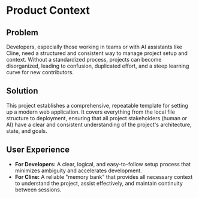 # Product Context

## Problem
Developers, especially those working in teams or with AI assistants like Cline, need a structured and consistent way to manage project setup and context. Without a standardized process, projects can become disorganized, leading to confusion, duplicated effort, and a steep learning curve for new contributors.

## Solution
This project establishes a comprehensive, repeatable template for setting up a modern web application. It covers everything from the local file structure to deployment, ensuring that all project stakeholders (human or AI) have a clear and consistent understanding of the project's architecture, state, and goals.

## User Experience
- **For Developers:** A clear, logical, and easy-to-follow setup process that minimizes ambiguity and accelerates development.
- **For Cline:** A reliable "memory bank" that provides all necessary context to understand the project, assist effectively, and maintain continuity between sessions.
